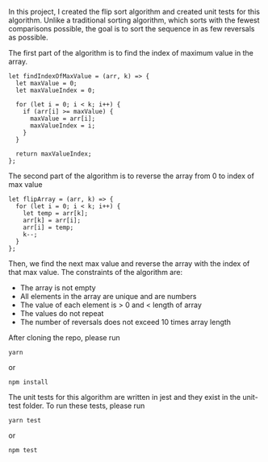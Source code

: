 In this project, I created the flip sort algorithm and created unit tests for this algorithm. Unlike a traditional sorting algorithm, which sorts with the fewest comparisons possible, the goal is to sort the sequence in as few reversals as possible.

The first part of the algorithm is to find the index of maximum value in the array.

```
let findIndexOfMaxValue = (arr, k) => {
  let maxValue = 0;
  let maxValueIndex = 0;

  for (let i = 0; i < k; i++) {
    if (arr[i] >= maxValue) {
      maxValue = arr[i];
      maxValueIndex = i;
    }
  }

  return maxValueIndex;
};
```

The second part of the algorithm is to reverse the array from 0 to index of max value

```
let flipArray = (arr, k) => {
  for (let i = 0; i < k; i++) {
    let temp = arr[k];
    arr[k] = arr[i];
    arr[i] = temp;
    k--;
  }
};
```

Then, we find the next max value and reverse the array with the index of that max value.
The constraints of the algorithm are:

- The array is not empty
- All elements in the array are unique and are numbers
- The value of each element is > 0 and < length of array
- The values do not repeat
- The number of reversals does not exceed 10 times array length

After cloning the repo, please run

```
yarn
```

or

```
npm install
```

The unit tests for this algorithm are written in jest and they exist in the unit-test folder.
To run these tests, please run

```
yarn test
```

or

```
npm test
```
